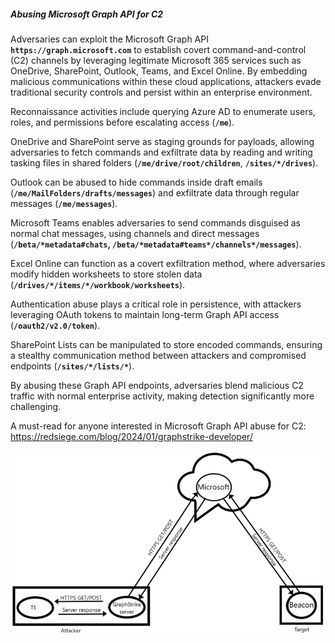 ##### Abusing Microsoft Graph API for C2

Adversaries can exploit the Microsoft Graph API **`https://graph.microsoft.com`** to establish covert command-and-control (C2) channels by leveraging legitimate Microsoft 365 services such as OneDrive, SharePoint, Outlook, Teams, and Excel Online. By embedding malicious communications within these cloud applications, attackers evade traditional security controls and persist within an enterprise environment.

Reconnaissance activities include querying Azure AD to enumerate users, roles, and permissions before escalating access (**`/me`**).

OneDrive and SharePoint serve as staging grounds for payloads, allowing adversaries to fetch commands and exfiltrate data by reading and writing tasking files in shared folders (**`/me/drive/root/children`**, **`/sites/*/drives`**).

Outlook can be abused to hide commands inside draft emails (**`/me/MailFolders/drafts/messages`**) and exfiltrate data through regular messages (**`/me/messages`**).

Microsoft Teams enables adversaries to send commands disguised as normal chat messages, using channels and direct messages (**`/beta/*metadata#chats`, `/beta/*metadata#teams*/channels*/messages`**).

Excel Online can function as a covert exfiltration method, where adversaries modify hidden worksheets to store stolen data (**`/drives/*/items/*/workbook/worksheets`**).

Authentication abuse plays a critical role in persistence, with attackers leveraging OAuth tokens to maintain long-term Graph API access (**`/oauth2/v2.0/token`**).


SharePoint Lists can be manipulated to store encoded commands, ensuring a stealthy communication method between attackers and compromised endpoints (**`/sites/*/lists/*`**).

By abusing these Graph API endpoints, adversaries blend malicious C2 traffic with normal enterprise activity, making detection significantly more challenging.

A must-read for anyone interested in Microsoft Graph API abuse for C2: https://redsiege.com/blog/2024/01/graphstrike-developer/

![graphstrike](/doc/graphstrike.png)
